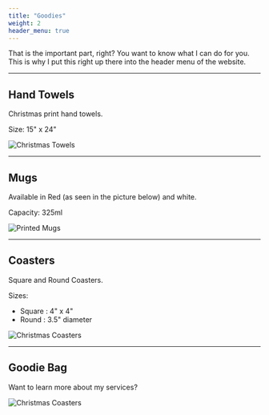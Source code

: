 ```yaml
---
title: "Goodies"
weight: 2
header_menu: true
---
```


That is the important part, right? You want to know what I can do for you. This is why I put this right up there into the header menu of the website.

---

## Hand Towels

Christmas print hand towels.

Size: 15" x 24"

![Christmas Towels](images/towel.webp)

---

## Mugs

Available in Red (as seen in the picture below) and white.

Capacity: 325ml

![Printed Mugs](images/red-mug.webp)

---

## Coasters

Square and Round Coasters.

Sizes:
 - Square : 4" x 4"
 - Round  : 3.5" diameter

![Christmas Coasters](images/coaster.webp)

---

## Goodie Bag

Want to learn more about my services?

![Christmas Coasters](images/goodie-bag.webp)
